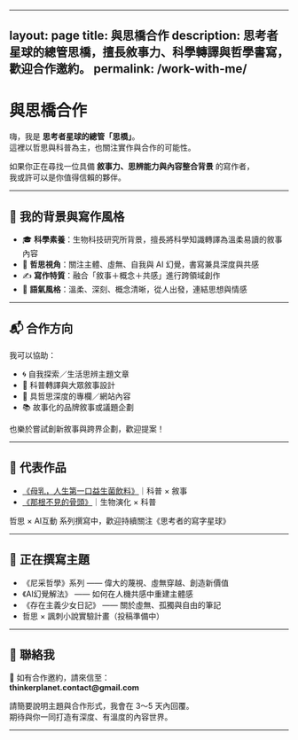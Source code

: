 ----
layout: page
title: 與思橋合作
description: 思考者星球的總管思橋，擅長敘事力、科學轉譯與哲學書寫，歡迎合作邀約。
permalink: /work-with-me/
---

<div class="page-content">

  <h1>與思橋合作</h1>

  <p>嗨，我是 <strong>思考者星球的總管「思橋」</strong>。<br>
  這裡以哲思與科普為主，也關注實作與合作的可能性。</p>

  <p>如果你正在尋找一位具備 <strong>敘事力、思辨能力與內容整合背景</strong> 的寫作者，<br>
  我或許可以是你值得信賴的夥伴。</p>

  <hr>

  <h2>💼 我的背景與寫作風格</h2>

  <ul>
    <li>🎓 <strong>科學素養</strong>：生物科技研究所背景，擅長將科學知識轉譯為溫柔易讀的敘事內容</li>
    <li>🧠 <strong>哲思視角</strong>：關注主體、虛無、自我與 AI 幻覺，書寫兼具深度與共感</li>
    <li>✍️ <strong>寫作特質</strong>：融合「敘事＋概念＋共感」進行跨領域創作</li>
    <li>🌿 <strong>語氣風格</strong>：溫柔、深刻、概念清晰，從人出發，連結思想與情感</li>
  </ul>

  <hr>

  <h2>📬 合作方向</h2>

  <p>我可以協助：</p>
  <ul>
    <li>🌀 自我探索／生活思辨主題文章</li>
    <li>🔬 科普轉譯與大眾敘事設計</li>
    <li>🧩 具哲思深度的專欄／網站內容</li>
    <li>📚 故事化的品牌敘事或議題企劃</li>
  </ul>

  <p>也樂於嘗試創新敘事與跨界企劃，歡迎提案！</p>

  <hr>

  <h2>📌 代表作品</h2>

  <ul>
    <li><a href="/2025/07/22/breastmilk-probiotics.html">《母乳，人生第一口益生菌飲料》</a>｜科普 × 敘事</li>
    <li><a href="/2025/07/16/missing-bone-evolution.html">《那根不見的骨頭》</a>｜生物演化 × 科普</li>
  </ul>

  <p>哲思 × AI互動 系列撰寫中，歡迎持續關注《思考者的寫字星球》</p>

  <hr>

  <h2>🧭 正在撰寫主題</h2>

  <ul>
    <li>《尼采哲學》系列 —— 偉大的蔑視、虛無穿越、創造新價值</li>
    <li>《AI幻覺解法》 —— 如何在人機共感中重建主體感</li>
    <li>《存在主義少女日記》 —— 關於虛無、孤獨與自由的筆記</li>
    <li>哲思 × 諷刺小說實驗計畫（投稿準備中）</li>
  </ul>

  <hr>

  <h2>📮 聯絡我</h2>

  <p>📧 如有合作邀約，請來信至：<br>
  <strong>thinkerplanet.contact@gmail.com</strong></p>

  <p>請簡要說明主題與合作形式，我會在 3～5 天內回覆。<br>
  期待與你一同打造有深度、有溫度的內容世界。</p>

</div>

---
